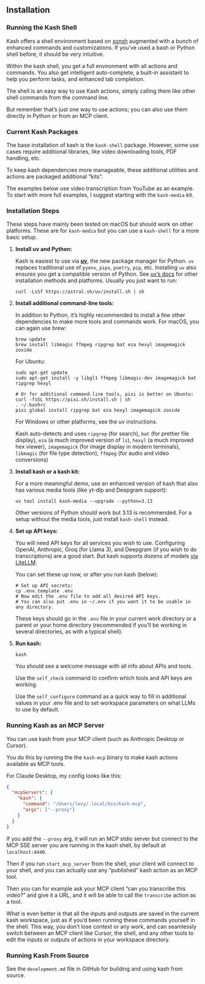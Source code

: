 ## Installation

### Running the Kash Shell

Kash offers a shell environment based on [xonsh](https://xon.sh/) augmented with a bunch
of enhanced commands and customizations.
If you’ve used a bash or Python shell before, it should be very intuitive.

Within the kash shell, you get a full environment with all actions and commands.
You also get intelligent auto-complete, a built-in assistant to help you perform tasks,
and enhanced tab completion.

The shell is an easy way to use Kash actions, simply calling them like other shell
commands from the command line.

But remember that’s just one way to use actions; you can also use them directly in
Python or from an MCP client.

### Current Kash Packages

The base installation of kash is the `kash-shell` package.
However, some use cases require additional libraries, like video downloading tools, PDF
handling, etc.

To keep kash dependencies more manageable, these additional utilities and actions are
packaged additional “kits”.

The examples below use video transcription from YouTube as an example.
To start with more full examples, I suggest starting with the `kash-media` kit.

### Installation Steps

These steps have mainly been tested on macOS but should work on other platforms.
These are for `kash-media` but you can use a `kash-shell` for a more basic setup.

1. **Install uv and Python:**

   Kash is easiest to use via [**uv**](https://docs.astral.sh/uv/), the new package
   manager for Python. `uv` replaces traditional use of `pyenv`, `pipx`, `poetry`, `pip`,
   etc. Installing `uv` also ensures you get a compatible version of Python.
   See [uv’s docs](https://docs.astral.sh/uv/getting-started/installation/) for other
   installation methods and platforms.
   Usually you just want to run:
   ```shell
   curl -LsSf https://astral.sh/uv/install.sh | sh
   ```

2. **Install additional command-line tools:**

   In addition to Python, it’s highly recommended to install a few other dependencies to
   make more tools and commands work.
   For macOS, you can again use brew:

   ```shell
   brew update
   brew install libmagic ffmpeg ripgrep bat eza hexyl imagemagick zoxide
   ```

   For Ubuntu:

   ```shell
   sudo apt-get update
   sudo apt-get install -y libgl1 ffmpeg libmagic-dev imagemagick bat ripgrep hexyl

   # Or for additional command-line tools, pixi is better on Ubuntu:
   curl -fsSL https://pixi.sh/install.sh | sh
   . ~/.bashrc
   pixi global install ripgrep bat eza hexyl imagemagick zoxide
   ```

   For Windows or other platforms, see the uv instructions.

   Kash auto-detects and uses `ripgrep` (for search), `bat` (for prettier file display),
   `eza` (a much improved version of `ls`), `hexyl` (a much improved hex viewer),
   `imagemagick` (for image display in modern terminals), `libmagic` (for file type
   detection), `ffmpeg` (for audio and video conversions)

3. **Install kash or a kash kit:**

   For a more meaningful demo, use an enhanced version of kash that also has various
   media tools (like yt-dlp and Deepgram support):

   ```shell
   uv tool install kash-media --upgrade --python=3.13
   ```

   Other versions of Python should work but 3.13 is recommended.
   For a setup without the media tools, just install `kash-shell` instead.

4. **Set up API keys:**

   You will need API keys for all services you wish to use.
   Configuring OpenAI, Anthropic, Groq (for Llama 3), and Deepgram (if you wish to do
   transcriptions) are a good start.
   But kash supports dozens of models
   [via LiteLLM](https://docs.litellm.ai/docs/providers).

   You can set these up now, or after you run kash (below):

   ```shell
   # Set up API secrets:
   cp .env.template .env 
   # Now edit the .env file to add all desired API keys.
   # You can also put .env in ~/.env if you want it to be usable in any directory.
   ```

   These keys should go in the `.env` file in your current work directory or a parent or
   your home directory (recommended if you’ll be working in several directories, as with
   a typical shell).

5. **Run kash:**

   ```shell
   kash
   ```

   You should see a welcome message with all info about APIs and tools.

   Use the `self_check` command to confirm which tools and API keys are working.

   Use the `self_configure` command as a quick way to fill in additional values in your
   .env file and to set workspace parameters on what LLMs to use by default.

### Running Kash as an MCP Server

You can use kash from your MCP client (such as Anthropic Desktop or Cursor).

You do this by running the the `kash-mcp` binary to make kash actions available as MCP
tools.

For Claude Desktop, my config looks like this:

```json
{
  "mcpServers": {
    "kash": {
      "command": "/Users/levy/.local/bin/kash-mcp",
      "args": ["--proxy"]
    }
  }
}
```

If you add the `--proxy` arg, it will run an MCP stdio server but connect to the MCP SSE
server you are running in the kash shell, by default at `localhost:4440`.

Then if you run `start_mcp_server` from the shell, your client will connect to your
shell, and you can actually use any “published” kash action as an MCP tool.

Then you can for example ask your MCP client “can you transcribe this video?”
and give it a URL, and it will be able to call the `transcribe` action as a tool.

What is even better is that all the inputs and outputs are saved in the current kash
workspace, just as if you’d been running these commands yourself in the shell.
This way, you don’t lose context or any work, and can seamlessly switch between an MCP
client like Cursor, the shell, and any other tools to edit the inputs or outputs of
actions in your workspace directory.

### Running Kash From Source

See the `development.md` file in GitHub for building and using kash from source.
